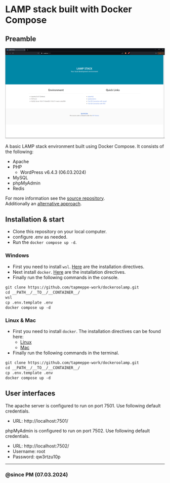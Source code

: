 # LAMP stack built with Docker Compose

## Preamble
![Landing Page](screenshot.png)

A basic LAMP stack environment built using Docker Compose. It consists of the following:
- Apache
- PHP
  - WordPress v6.4.3 (06.03.2024)
- MySQL
- phpMyAdmin
- Redis

For more information see the [source repository](https://github.com/sprintcube/docker-compose-lamp).<br>
Additionally an [alternative approach](https://medium.com/@mikez_dg/how-to-set-up-a-simple-lamp-server-with-docker-images-in-2023-9b0e24476ec6).


## Installation & start
- Clone this repository on your local computer.
- configure .env as needed.
- Run the `docker compose up -d`.

### Windows
- First you need to install `wsl`. [Here](https://learn.microsoft.com/en-us/windows/wsl/install) are the installation directives.
- Next install `docker`. [Here](https://docs.docker.com/desktop/install/windows-install/) are the installation directives.
- Finally run the following commands in the console.
```shell
git clone https://github.com/tapmeppe-work/dockeroolamp.git
cd __PATH__/__TO__/__CONTAINER__/
wsl
cp .env.template .env
docker compose up -d
```

### Linux & Mac
- First you need to install `docker`. The installation directives can be found here:
  - [Linux](https://docs.docker.com/desktop/install/linux-install/)
  - [Mac](https://docs.docker.com/desktop/install/mac-install/)
- Finally run the following commands in the terminal.
```shell
git clone https://github.com/tapmeppe-work/dockeroolamp.git
cd __PATH__/__TO__/__CONTAINER__/
cp .env.template .env
docker compose up -d
```


## User interfaces
The apache server is configured to run on port 7501. Use following default credentials.
- URL: http://localhost:7501/

phpMyAdmin is configured to run on port 7502. Use following default credentials.
- URL: http://localhost:7502/ 
- Username: root  
- Password: qw3rtzu10p

---
### @since PM (07.03.2024)
